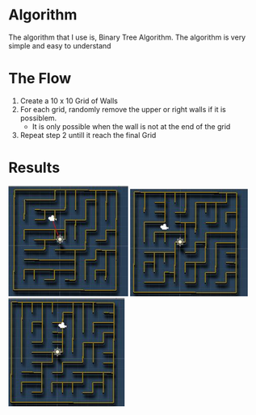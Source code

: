 # Algorithm
 The algorithm that I use is, Binary Tree Algorithm. The algorithm is very simple and easy to understand
# The Flow
1. Create a 10 x 10 Grid of Walls
2. For each grid, randomly remove the upper or right walls if it is possiblem.
    - It is only possible when the wall is not at the end of the grid
3. Repeat step 2 untill it reach the final Grid
# Results
![Result 1](https://github.com/aminhakimsazali/AI_Game/blob/main/ALIFF%20DANIAL%2017121897/Mazee_generation_Aliff/BinaryTreeMaze1.JPG?raw=true)
![Result 2](https://github.com/aminhakimsazali/AI_Game/blob/main/ALIFF%20DANIAL%2017121897/Mazee_generation_Aliff/BinaryTreeMaze2.JPG?raw=true)
![Result 3](https://github.com/aminhakimsazali/AI_Game/blob/main/ALIFF%20DANIAL%2017121897/Mazee_generation_Aliff/BinaryTreeMaze3.JPG?raw=true)
